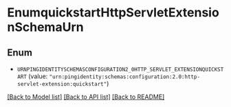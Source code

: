 # EnumquickstartHttpServletExtensionSchemaUrn

## Enum


* `URNPINGIDENTITYSCHEMASCONFIGURATION2_0HTTP_SERVLET_EXTENSIONQUICKSTART` (value: `"urn:pingidentity:schemas:configuration:2.0:http-servlet-extension:quickstart"`)


[[Back to Model list]](../README.md#documentation-for-models) [[Back to API list]](../README.md#documentation-for-api-endpoints) [[Back to README]](../README.md)


